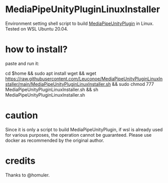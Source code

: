 # MediaPipeUnityPluginLinuxInstaller

Environment setting shell script to build [MediaPipeUnityPlugin](https://github.com/homuler/MediaPipeUnityPlugin) in Linux.
Tested on WSL Ubuntu 20.04.

# how to install?
paste and run it:

cd $home && sudo apt install wget && wget https://raw.githubusercontent.com/Leuconoe/MediaPipeUnityPluginLinuxInstaller/main/MediaPipeUnityPluginLinuxInstaller.sh && sudo chmod 777 MediaPipeUnityPluginLinuxInstaller.sh && sh MediaPipeUnityPluginLinuxInstaller.sh

# caution

Since it is only a script to build MediaPipeUnityPlugin, if wsl is already used for various purposes, the operation cannot be guaranteed. Please use docker as recommended by the original author.

# credits

Thanks to @homuler.
